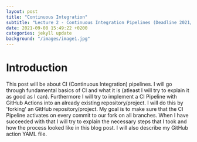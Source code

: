 ```yaml
---
layout: post
title: "Continuous Integration"
subtitle: "Lecture 2 - Continuous Integration Pipelines (Deadline 2021/09/09 23:55)"
date: 2021-09-08 15:49:22 +0200
categories: jekyll update
background: "/images/image1.jpg"
---
```


# Introduction

This post will be about CI (Continuous Integration) pipelines. I will go through fundamental basics of CI and what it is (atleast I will try to explain it as good as I can). Furthermore I will try to implement a CI Pipeline with GitHub Actions into an already existing repository/project. I will do this by 'forking' an GitHub repository/project. My goal is to make sure that the CI Pipeline activates on every commit to our fork on all branches. When I have succeeded with that I will try to explain the necessary steps that I took and how the process looked like in this blog post. I will also describe my GitHub action YAML file.
